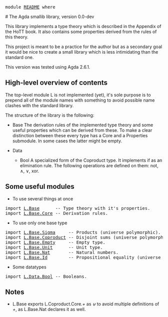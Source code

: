 <link rel="stylesheet" href="Agda.css">

<pre class="Agda"><a id="9" class="Keyword">module</a> <a id="16" href="README.html" class="Module">README</a> <a id="23" class="Keyword">where</a>
</pre># The Agda smallib library, version 0.0-dev
This library implements a type theory which is described in the
Appendix of the HoTT book. It also contains some properties derived
from the rules of this theory.

This project is meant to be a practice for the author but as a
secondary goal it would be nice to create a small library which is
less intimidating than the standard one.

This version was tested using Agda 2.6.1.

## High-level overview of contents
The top-level module L is not implemented (yet), it's sole purpose
is to prepend all of the module names with something to avoid
possible name clashes with the standard library.

The structure of the library is the following:
- Base
   The derivation rules of the implemented type theory and some
   useful properties which can be derived from these. To make a
   clear distinction between these every type has a Core and a
   Properties submodule. In some cases the latter might be empty.

- Data
  - Bool
     A specialized form of the Coproduct type. It implements if as
     an elimination rule. The following operations are defined on
     them: not, ∧, ∨, xor.

## Some useful modules
- To use several things at once
<pre class="Agda"><a id="1222" class="Keyword">import</a> <a id="1229" href="L.Base.html" class="Module">L.Base</a>      <a id="1241" class="Comment">-- Type theory with it&#39;s properties.</a>
<a id="1278" class="Keyword">import</a> <a id="1285" href="L.Base.Core.html" class="Module">L.Base.Core</a> <a id="1297" class="Comment">-- Derivation rules.</a>
</pre>
- To use only one base type
<pre class="Agda"><a id="1359" class="Keyword">import</a> <a id="1366" href="L.Base.Sigma.html" class="Module">L.Base.Sigma</a>     <a id="1383" class="Comment">-- Products (universe polymorphic).</a>
<a id="1419" class="Keyword">import</a> <a id="1426" href="L.Base.Coproduct.html" class="Module">L.Base.Coproduct</a> <a id="1443" class="Comment">-- Disjoint sums (universe polymorphic).</a>
<a id="1484" class="Keyword">import</a> <a id="1491" href="L.Base.Empty.html" class="Module">L.Base.Empty</a>     <a id="1508" class="Comment">-- Empty type.</a>
<a id="1523" class="Keyword">import</a> <a id="1530" href="L.Base.Unit.html" class="Module">L.Base.Unit</a>      <a id="1547" class="Comment">-- Unit type.</a>
<a id="1561" class="Keyword">import</a> <a id="1568" href="L.Base.Nat.html" class="Module">L.Base.Nat</a>       <a id="1585" class="Comment">-- Natural numbers.</a>
<a id="1605" class="Keyword">import</a> <a id="1612" href="L.Base.Id.html" class="Module">L.Base.Id</a>        <a id="1629" class="Comment">-- Propositional equality (universe poly.).</a>
</pre>
- Some datatypes
<pre class="Agda"><a id="1703" class="Keyword">import</a> <a id="1710" href="L.Data.Bool.html" class="Module">L.Data.Bool</a> <a id="1722" class="Comment">-- Booleans.</a>
</pre>
## Notes
- L.Base exports L.Coproduct.Core._+_ as _⊎_ to avoid multiple
  definitions of _+_, as L.Base.Nat declares it as well.

